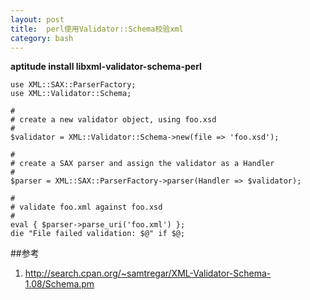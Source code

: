 ```yaml
---
layout: post
title:  perl使用Validator::Schema校验xml
category: bash
---        
```


**aptitude install libxml-validator-schema-perl**

    use XML::SAX::ParserFactory;
    use XML::Validator::Schema;

    #
    # create a new validator object, using foo.xsd
    #
    $validator = XML::Validator::Schema->new(file => 'foo.xsd');

    #
    # create a SAX parser and assign the validator as a Handler
    #
    $parser = XML::SAX::ParserFactory->parser(Handler => $validator);

    #
    # validate foo.xml against foo.xsd
    #
    eval { $parser->parse_uri('foo.xml') };
    die "File failed validation: $@" if $@;

##参考
1. <http://search.cpan.org/~samtregar/XML-Validator-Schema-1.08/Schema.pm>